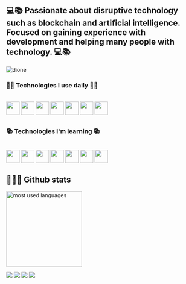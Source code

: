## 💻📚 Passionate about disruptive technology such as blockchain and artificial intelligence. Focused on gaining experience with development and helping many people with technology. 💻📚

<p align="left"> <img src="https://komarev.com/ghpvc/?username=Dione-b&label=Profile%20views&color=0e75b6&style=flat" alt="dione" /> </p>
 
### 🐱‍💻 Technologies I use daily 🐱‍💻
<div style="display: inline_block"><br>
 <a href="#"><img height= "35" src="https://img.shields.io/badge/Laravel-FF2D20?style=for-the-badge&logo=laravel&logoColor=white"></a>
<a href="#"><img height= "35" src="https://img.shields.io/badge/Angular-DD0031?style=for-the-badge&logo=angular&logoColor=white"></a>
<a href="#"><img height= "35" src="https://img.shields.io/badge/TypeScript-007ACC?style=for-the-badge&logo=typescript&logoColor=white"></a>
<a href="#"><img height= "35" src= "https://img.shields.io/badge/PostgreSQL-316192?style=for-the-badge&logo=postgresql&logoColor=white"></a>
<a href="#"><img height= "35" src= "https://img.shields.io/badge/Docker-2496ED?style=for-the-badge&logo=docker&logoColor=white"></a>
<a href="#"><img height= "35" src="https://img.shields.io/badge/Linux-FFFF00?style=for-the-badge&logo=linux&logoColor=black"></a>
<a href="#"><img height= "35" src="https://img.shields.io/badge/Nginx-009639?style=for-the-badge&logo=nginx&logoColor=white"></a>
</div>

##

### 📚 Technologies I'm learning 📚
<div style="display: inline_block"><br>
 <a href="#"><img height= "35" src="https://img.shields.io/badge/Rust-000000?style=for-the-badge&logo=rust&logoColor=white"></a>
<a href="#"><img height= "35" src="https://img.shields.io/badge/Solidity-%23363636.svg?style=for-the-badge&logo=solidity&logoColor=white"></a>
<a href="#"><img height= "35" src="https://img.shields.io/badge/Svelte-4A4A55?style=for-the-badge&logo=svelte&logoColor=FF3E00"></a>
<a href="#"><img height= "35" src= "https://img.shields.io/badge/Python-3776AB?style=for-the-badge&logo=python&logoColor=white"></a>
<a href="#"><img height= "35" src="https://img.shields.io/badge/Flask-000000?style=for-the-badge&logo=flask&logoColor=white"></a>
<a href="#"><img height= "35" src= "https://img.shields.io/badge/Kubernetes-326DE6?style=for-the-badge&logo=kubernetes&logoColor=white"></a>
<a href="#"><img height= "35" src="https://img.shields.io/badge/Microsoft_Azure-0089D6?style=for-the-badge&logo=microsoft-azure&logoColor=white"></a>
</div>

##

## 🐱‍💻✨ Github stats

<p>
<img alt="most used languages" height="200px" src="https://github-readme-stats.vercel.app/api/top-langs/?username=Dione-b&count_private=true&theme=algolia&bg_color=0,130F40,000000&custom_title=Languages&layout=compact&border_radius=8&langs_count=20"/>
 
<div> 
  <a href="https://www.instagram.com/dibastos.eth/" target="_blank"><img src="https://img.shields.io/badge/-Instagram-%23E4405F?style=for-the-badge&logo=instagram&logoColor=white" target="_blank"></a>
  <a href = "mailto:dione.bash.dev"><img src="https://img.shields.io/badge/-Gmail-%23333?style=for-the-badge&logo=gmail&logoColor=white" target="_blank"></a>
  <a href="https://www.linkedin.com/in/dione-bastos/" target="_blank"><img src="https://img.shields.io/badge/-LinkedIn-%230077B5?style=for-the-badge&logo=linkedin&logoColor=white" target="_blank"></a> 
 <a href="https://twitter.com/dibastoseth" target="_blank"><img src="https://img.shields.io/badge/Twitter-1DA1F2?style=for-the-badge&logo=twitter&logoColor=white" target="_blank"></a> 
</div>
